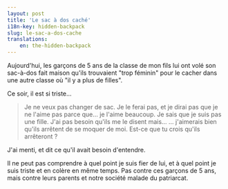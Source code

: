 ```yaml
---
layout: post
title: 'Le sac à dos caché'
i18n-key: hidden-backpack
slug: le-sac-a-dos-cache
translations:
    en: the-hidden-backpack
---
```


Aujourd'hui, les garçons de 5 ans de la classe de mon fils lui ont volé son sac-à-dos fait maison qu'ils trouvaient "trop féminin" pour le cacher dans une autre classe où "il y a plus de filles".

<!-- more -->

Ce soir, il est si triste…

> Je ne veux pas changer de sac. Je le ferai pas, et je dirai pas que je ne l'aime pas parce que… je l'aime beaucoup. Je sais que je suis pas une fille. J'ai pas besoin qu'ils me le disent mais… … j'aimerais bien qu'ils arrêtent de se moquer de moi. Est-ce que tu crois qu'ils arrêteront ?

J'ai menti, et dit ce qu'il avait besoin d'entendre.

Il ne peut pas comprendre à quel point je suis fier de lui, et à quel point je suis triste et en colère en même temps. Pas contre ces garçons de 5 ans, mais contre leurs parents et notre société malade du patriarcat.
